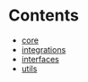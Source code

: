 

# Contents
- [core](/src/core)
- [integrations](/src/integrations)
- [interfaces](/src/interfaces)
- [utils](/src/utils)
